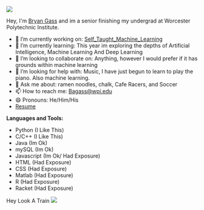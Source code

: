 ![](https://visitor-badge.glitch.me/badge?page_id=BeeGassy.BeeGassy)

Hey, I'm [Bryan Gass](https://beegassy.github.io/) and im a senior finishing my undergrad at Worcester Polytechnic Institute.

- 🔭 I’m currently working on: [Self_Taught_Machine_Learning](https://github.com/BeeGassy/Self_Taught_Machine_Learning)
- 🌱 I’m currently learning: This year im exploring the depths of Artificial Intelligence, Machine Learning And Deep Learning
- 👯 I’m looking to collaborate on: Anything, however I would prefer if it has grounds within machine learning
- 🤔 I’m looking for help with: Music, I have just begun to learn to play the piano. Also machine learning. 
- 💬 Ask me about: ramen noodles, chalk, Cafe Racers, and Soccer
- 📫 How to reach me: Bagass@wpi.edu
- 😄 Pronouns: He/Him/His
- [Resume](https://docs.google.com/document/d/1Jki9zG7wOyuVgG3XMfhBIXPvryDC1VXjqy1Ixrqmx5Q/edit?usp=sharing)

**Languages and Tools:** 

- Python (I Like This)
- C/C++ (I Like This)
- Java (Im Ok)
- mySQL (Im Ok)
- Javascript (Im Ok/ Had Exposure)
- HTML (Had Exposure)
- CSS (Had Exposure)
- Matlab (Had Exposure)
- R (Had Exposure)
- Racket (Had Exposure)

Hey Look A Train
![](https://media.giphy.com/media/CQl0tM5gYyqQg/giphy.gif)
